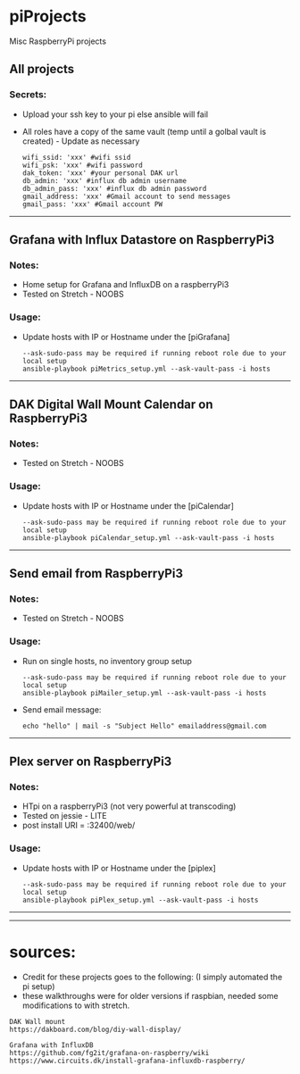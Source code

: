 # piProjects
Misc RaspberryPi projects

## All projects
### Secrets:
* Upload your ssh key to your pi else ansible will fail
* All roles have a copy of the same vault (temp until a golbal vault is created) - Update as necessary

  ```
  wifi_ssid: 'xxx' #wifi ssid
  wifi_psk: 'xxx' #wifi password
  dak_token: 'xxx' #your personal DAK url
  db_admin: 'xxx' #influx db admin username
  db_admin_pass: 'xxx' #influx db admin password
  gmail_address: 'xxx' #Gmail account to send messages
  gmail_pass: 'xxx' #Gmail account PW
  ```

---
## Grafana with Influx Datastore on RaspberryPi3
### Notes:
* Home setup for Grafana and InfluxDB on a raspberryPi3
* Tested on Stretch - NOOBS

### Usage:
* Update hosts with IP or Hostname under the [piGrafana]

  ```
  --ask-sudo-pass may be required if running reboot role due to your local setup
  ansible-playbook piMetrics_setup.yml --ask-vault-pass -i hosts
  ```

---
## DAK Digital Wall Mount Calendar on RaspberryPi3
### Notes:
* Tested on Stretch - NOOBS

### Usage:
* Update hosts with IP or Hostname under the [piCalendar]

  ```
  --ask-sudo-pass may be required if running reboot role due to your local setup
  ansible-playbook piCalendar_setup.yml --ask-vault-pass -i hosts
  ```

---
## Send email from RaspberryPi3
### Notes:
* Tested on Stretch - NOOBS

### Usage:
* Run on single hosts, no inventory group setup

  ```
  --ask-sudo-pass may be required if running reboot role due to your local setup
  ansible-playbook piMailer_setup.yml --ask-vault-pass -i hosts
  ```

* Send email message:

  ```
  echo "hello" | mail -s "Subject Hello" emailaddress@gmail.com
  ```

---
## Plex server on RaspberryPi3
### Notes:
* HTpi on a raspberryPi3 (not very powerful at transcoding)
* Tested on jessie - LITE
* post install URI = <ip>:32400/web/

### Usage:
* Update hosts with IP or Hostname under the [piplex]

  ```
  --ask-sudo-pass may be required if running reboot role due to your local setup
  ansible-playbook piPlex_setup.yml --ask-vault-pass -i hosts
  ```
  
---
---
# sources:
* Credit for these projects goes to the following: (I simply automated the pi setup)
* these walkthroughs were for older versions if raspbian, needed some modifications to with stretch.

```
DAK Wall mount
https://dakboard.com/blog/diy-wall-display/
```
```
Grafana with InfluxDB
https://github.com/fg2it/grafana-on-raspberry/wiki
https://www.circuits.dk/install-grafana-influxdb-raspberry/
```
